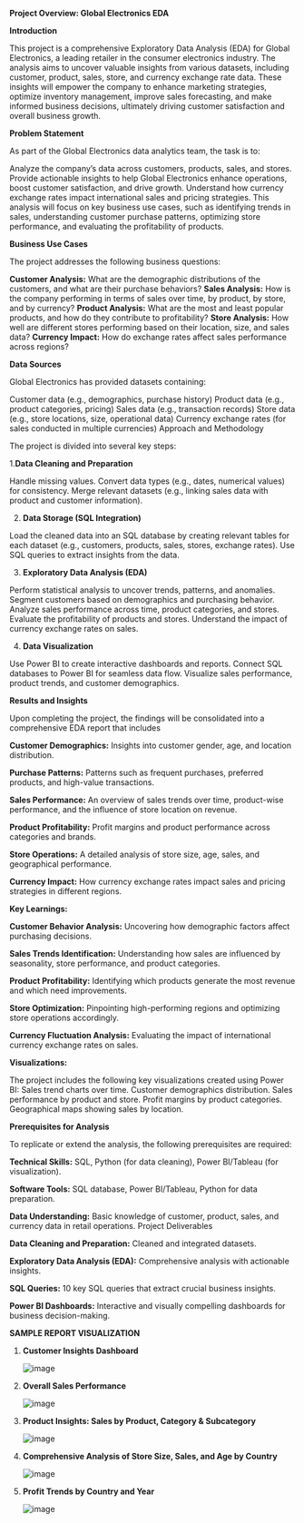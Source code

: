 **Project Overview: Global Electronics EDA**

**Introduction**

This project is a comprehensive Exploratory Data Analysis (EDA) for Global Electronics, a leading retailer in the consumer electronics industry. The analysis aims to uncover valuable insights from various datasets, including customer, product, sales, store, and currency exchange rate data. These insights will empower the company to enhance marketing strategies, optimize inventory management, improve sales forecasting, and make informed business decisions, ultimately driving customer satisfaction and overall business growth.

**Problem Statement**

As part of the Global Electronics data analytics team, the task is to:

Analyze the company’s data across customers, products, sales, and stores.
Provide actionable insights to help Global Electronics enhance operations, boost customer satisfaction, and drive growth.
Understand how currency exchange rates impact international sales and pricing strategies.
This analysis will focus on key business use cases, such as identifying trends in sales, understanding customer purchase patterns, optimizing store performance, and evaluating the profitability of products.

**Business Use Cases**

The project addresses the following business questions:

**Customer Analysis:** What are the demographic distributions of the customers, and what are their purchase behaviors?
**Sales Analysis:** How is the company performing in terms of sales over time, by product, by store, and by currency?
**Product Analysis:** What are the most and least popular products, and how do they contribute to profitability?
**Store Analysis:** How well are different stores performing based on their location, size, and sales data?
**Currency Impact:** How do exchange rates affect sales performance across regions?

**Data Sources**

Global Electronics has provided datasets containing:

Customer data (e.g., demographics, purchase history)
Product data (e.g., product categories, pricing)
Sales data (e.g., transaction records)
Store data (e.g., store locations, size, operational data)
Currency exchange rates (for sales conducted in multiple currencies)
Approach and Methodology

The project is divided into several key steps:

1.**Data Cleaning and Preparation**

Handle missing values.
Convert data types (e.g., dates, numerical values) for consistency.
Merge relevant datasets (e.g., linking sales data with product and customer information).

2. **Data Storage (SQL Integration)**
   
Load the cleaned data into an SQL database by creating relevant tables for each dataset (e.g., customers, products, sales, stores, exchange rates).
Use SQL queries to extract insights from the data.

3. **Exploratory Data Analysis (EDA)**
   
Perform statistical analysis to uncover trends, patterns, and anomalies.
Segment customers based on demographics and purchasing behavior.
Analyze sales performance across time, product categories, and stores.
Evaluate the profitability of products and stores.
Understand the impact of currency exchange rates on sales.

4. **Data Visualization**
   
Use Power BI to create interactive dashboards and reports.
Connect SQL databases to Power BI for seamless data flow.
Visualize sales performance, product trends, and customer demographics.

**Results and Insights**

Upon completing the project, the findings will be consolidated into a comprehensive EDA report that includes

**Customer Demographics:** Insights into customer gender, age, and location distribution.

**Purchase Patterns:** Patterns such as frequent purchases, preferred products, and high-value transactions.

**Sales Performance:** An overview of sales trends over time, product-wise performance, and the influence of store location on revenue.

**Product Profitability:** Profit margins and product performance across categories and brands.

**Store Operations:** A detailed analysis of store size, age, sales, and geographical performance.

**Currency Impact:** How currency exchange rates impact sales and pricing strategies in different regions.


**Key Learnings:**

**Customer Behavior Analysis:** Uncovering how demographic factors affect purchasing decisions.

**Sales Trends Identification:** Understanding how sales are influenced by seasonality, store performance, and product categories.

**Product Profitability:** Identifying which products generate the most revenue and which need improvements.

**Store Optimization:** Pinpointing high-performing regions and optimizing store operations accordingly.

**Currency Fluctuation Analysis:** Evaluating the impact of international currency exchange rates on sales.

**Visualizations:**

The project includes the following key visualizations created using Power BI:
Sales trend charts over time.
Customer demographics distribution.
Sales performance by product and store.
Profit margins by product categories.
Geographical maps showing sales by location.

**Prerequisites for Analysis**

To replicate or extend the analysis, the following prerequisites are required:

**Technical Skills:** SQL, Python (for data cleaning), Power BI/Tableau (for visualization).

**Software Tools:** SQL database, Power BI/Tableau, Python for data preparation.

**Data Understanding:** Basic knowledge of customer, product, sales, and currency data in retail operations.
Project Deliverables

**Data Cleaning and Preparation:** Cleaned and integrated datasets.

**Exploratory Data Analysis (EDA):** Comprehensive analysis with actionable insights.

**SQL Queries:** 10 key SQL queries that extract crucial business insights.

**Power BI Dashboards:** Interactive and visually compelling dashboards for business decision-making.


**SAMPLE REPORT VISUALIZATION**

1) **Customer Insights Dashboard**



   ![image](https://github.com/user-attachments/assets/4c70f756-5aa4-4fd7-9d93-19e0445228fb)

2) **Overall Sales Performance**



   ![image](https://github.com/user-attachments/assets/458961d9-83d8-4df1-a57e-9d43387d8056)


   
3) **Product Insights: Sales by Product, Category & Subcategory**

   

   ![image](https://github.com/user-attachments/assets/9533be68-c921-4a19-9ea8-ad1c2e81281b)



4) **Comprehensive Analysis of Store Size, Sales, and Age by Country**

   

   ![image](https://github.com/user-attachments/assets/f7fec79d-810c-450a-8988-4519e24cc471)




5) **Profit Trends by Country and Year**

   ![image](https://github.com/user-attachments/assets/7fa2e7aa-c318-4096-bf32-5b7df3232feb)
